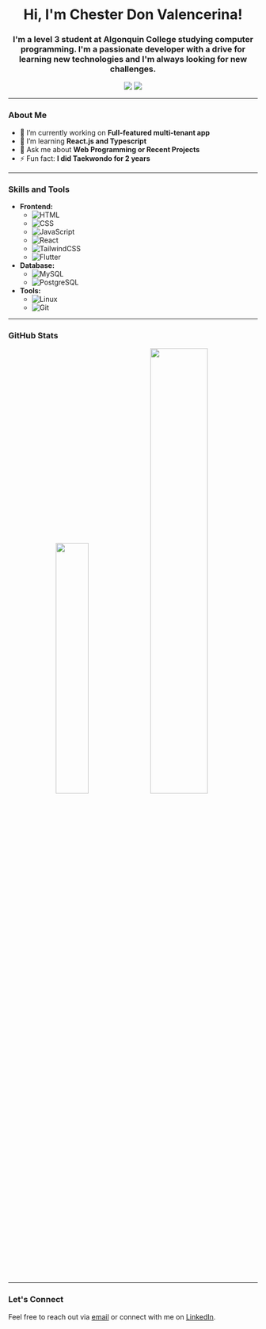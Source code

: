 <h1 align="center">Hi, I'm Chester Don Valencerina!</h1>
<h3 align="center">I'm a level 3 student at Algonquin College studying computer programming. I'm a passionate developer with a drive for learning new technologies and I'm always looking for new challenges. </h3>

<p align="center">
  <!--- <a href="https://yourwebsite.com"><img src="https://img.shields.io/badge/Portfolio-000?style=for-the-badge&logo=vercel&logoColor=white" /></a> -->
  <a href="mailto:vale0192@algonquinlive.com"><img src="https://img.shields.io/badge/Email-D14836?style=for-the-badge&logo=gmail&logoColor=white" /></a>
  <a href="www.linkedin.com/in/chestervalencerina"><img src="https://img.shields.io/badge/LinkedIn-0A66C2?style=for-the-badge&logo=linkedin&logoColor=white" /></a>
</p>

---

### About Me

- 🔭 I’m currently working on **Full-featured multi-tenant app**
- 🌱 I’m learning **React.js and Typescript**
- 💬 Ask me about **Web Programming or Recent Projects**
- ⚡ Fun fact: **I did Taekwondo for 2 years**

---

### Skills and Tools

- **Frontend:**
  - ![HTML](https://img.shields.io/badge/HTML-E34F26?style=flat-square&logo=html5&logoColor=white)
  - ![CSS](https://img.shields.io/badge/CSS-1572B6?style=flat-square&logo=css3&logoColor=white)
  - ![JavaScript](https://img.shields.io/badge/JavaScript-F7DF1E?style=flat-square&logo=javascript&logoColor=black)
  - ![React](https://img.shields.io/badge/React-20232A?style=flat-square&logo=react&logoColor=61DAFB)
  - ![TailwindCSS](https://img.shields.io/badge/TailwindCSS-38B2AC?style=flat-square&logo=tailwind-css&logoColor=white)
  - ![Flutter](https://img.shields.io/badge/Flutter-02569B?style=for-the-badge&logo=flutter&logoColor=white)
- **Database:**
  - ![MySQL](https://img.shields.io/badge/MySQL-4479A1?style=flat-square&logo=mysql&logoColor=white)
  - ![PostgreSQL](https://img.shields.io/badge/PostgreSQL-316192?style=for-the-badge&logo=postgresql&logoColor=white)
- **Tools:**
  - ![Linux](https://img.shields.io/badge/Linux-FCC624?style=for-the-badge&logo=linux&logoColor=black)
  - ![Git](https://img.shields.io/badge/GIT-E44C30?style=for-the-badge&logo=git&logoColor=white)

---

### GitHub Stats

<p align="center">
  <img src="https://github-readme-stats.vercel.app/api/top-langs/?username=cdv188&layout=compact&theme=tokyonight" width="36%" />
  <img src="https://github-readme-stats.vercel.app/api?username=cdv188&show_icons=true&theme=tokyonight" width="48%" />
</p>

---

### Let's Connect

Feel free to reach out via [email](mailto:vale0192@algonquinlive.com) or connect with me on [LinkedIn](www.linkedin.com/in/chestervalencerina).
